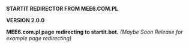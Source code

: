 **STARTIT REDIRECTOR FROM MEE6.COM.PL**

**VERSION 2.0.0**

**MEE6.com.pl page redirecting to startit.bot.**
*(Maybe Soon Release for example page redirecting)*

